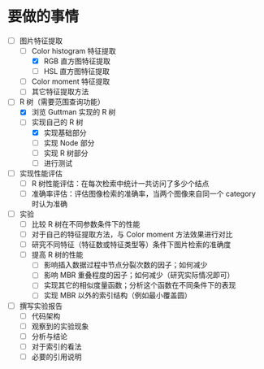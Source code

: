# 要做的事情

- [ ] 图片特征提取
    - [ ] Color histogram 特征提取
        - [x] RGB 直方图特征提取
        - [ ] HSL 直方图特征提取
    - [ ] Color moment 特征提取
    - [ ] 其它特征提取方法
- [ ] R 树（需要范围查询功能）
    - [x] 浏览 Guttman 实现的 R 树
    - [ ] 实现自己的 R 树
        - [x] 实现基础部分
        - [ ] 实现 Node 部分
        - [ ] 实现 R 树部分
        - [ ] 进行测试
- [ ] 实现性能评估
    - [ ] R 树性能评估：在每次检索中统计一共访问了多少个结点
    - [ ] 准确率评估：评估图像检索的准确率，当两个图像来自同一个 category 时认为准确
- [ ] 实验
    - [ ] 比较 R 树在不同参数条件下的性能
    - [ ] 对于自己的特征提取方法，与 Color moment 方法效果进行对比
    - [ ] 研究不同特征（特征数或特征类型等）条件下图片检索的准确度
    - [ ] 提高 R 树的性能
        - [ ] 影响插入数据过程中节点分裂次数的因子；如何减少
        - [ ] 影响 MBR 重叠程度的因子；如何减少（研究实际情况即可）
        - [ ] 实现其它的相似度量函数；分析这个函数在不同条件下的表现
        - [ ] 实现 MBR 以外的索引结构（例如最小覆盖圆）
- [ ] 撰写实验报告
    - [ ] 代码架构
    - [ ] 观察到的实验现象
    - [ ] 分析与结论
    - [ ] 对于索引的看法
    - [ ] 必要的引用说明